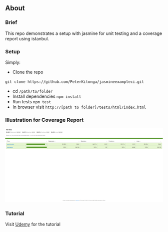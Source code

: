## About

### Brief

This repo demonstrates a setup with jasmine for unit testing and a coverage report using istanbul.

### Setup

Simply:
- Clone the repo 

```
git clone https://github.com/PeterKitonga/jasmineexampleci.git
```
- cd ```/path/to/folder```
- Install dependencies ```npm install```
- Run tests ```npm test```
- In browser visit ```http://[path to folder]/tests/html/index.html```

### Illustration for Coverage Report
![Illustration Example](assets/images/code_coverage_report_example.png)

### Tutorial
Visit [Udemy](https://www.udemy.com/course/unit-testing-your-javascript-with-jasmine) for the tutorial